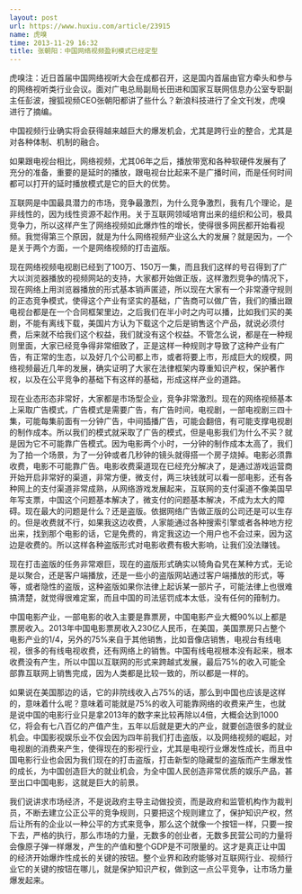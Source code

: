 ```yaml
---
layout: post
url: https://www.huxiu.com/article/23915
name: 虎嗅
time: 2013-11-29 16:32
title: 张朝阳：中国网络视频盈利模式已经定型
---
```

虎嗅注：近日首届中国网络视听大会在成都召开，这是国内首届由官方牵头和参与的网络视听类行业会议。面对广电总局副局长田进和国家互联网信息办公室专职副主任彭波，搜狐视频CEO张朝阳都讲了些什么？新浪科技进行了全文刊发，虎嗅进行了摘编。

中国视频行业确实将会获得越来越巨大的爆发机会，尤其是跨行业的整合，尤其是对各种体制、机制的融合。

如果跟电视台相比，网络视频，尤其06年之后，播放带宽和各种软硬件发展有了充分的准备，重要的是延时的播放，跟电视台比起来不是广播时间，而是任何时间都可以打开的延时播放模式是它的巨大的优势。

互联网是中国最具潜力的市场，竞争最激烈，为什么竞争激烈，我有几个理论，是非线性的，因为线性资源不起作用。关于互联网领域培育出来的组织和公司，极具竞争力，所以这样产生了网络视频如此爆炸性的增长，使得很多网民都开始看视频。我觉得第三个原因，就是为什么网络视频产业这么大的发展？就是因为，一个是关于两个方面，一个是网络视频的打击盗版。

现在网络视频电视剧已经到了100万、150万一集，而且我们这样的号召得到了广大以浏览器播放的视频网站的支持，大家都开始做正版，这样激烈竞争的情况下，现在网络上用浏览器播放的形式基本销声匿迹，所以现在大家有一个非常遵守规则的正态竞争模式，使得这个产业有坚实的基础，广告商可以做广告，我们的播出跟电视台都是在一个合同框架里边，之后我们在半小时之内可以播，比如我们买的美剧，不能有离线下载，美国片方认为下载这个之后是销售这个产品，就说必须付费，后来就不给我们这个权益，我们就没有这个权益。不管怎么说，都是在一种规则里面，大家已经竞争得非常细致了，正是这样一种规则才导致了这种产业有广告，有正常的生态，以及好几个公司都上市，或者将要上市，形成巨大的规模，网络视频最近几年的发展，确实证明了大家在法律框架内尊重知识产权，保护著作权，以及在公平竞争的基础下有这样的基础，形成这样产业的道路。

现在业态形态非常好，大家都是市场型企业，竞争非常激烈。现在的网络视频基本上采取广告模式，广告模式是需要广告，有广告时间，电视剧，一部电视剧三四十集，可能每集前面有一分钟广告，中间插播广告，可能会翻倍，有可能支撑电视剧的制作成本。所以我们的模式就采取了广告的模式，但是电影我们为什么不买？就是因为它不可能靠广告模式。因为电影两个小时，一分钟的制作成本太高了，我们为了拍一个场景，为了一分钟或者几秒钟的镜头就得搭一个房子烧掉。电影必须靠收费，电影不可能靠广告。电影收费渠道现在已经充分解决了，是通过游戏运营商开始开启非常好的渠道，非常方便，微支付，两三块钱就可以看一部电影，还有各种网上的支付渠道非常成熟，从网络游戏发展起来，互联网的支付渠道不像美国早年写支票，中国这个问题基本解决了，微支付的问题基本解决，不成为太大的障碍。现在最大的问题是什么？还是盗版。依据网络广告做正版的公司还是可以生存的。但是收费就不行，如果我这边收费，人家能通过各种搜索引擎或者各种地方挖出来，找到那个电影的话，它是免费的，肯定我这边一个用户也不会过来，因为这边是收费的。所以这样各种盗版形式对电影收费有极大影响，让我们没法赚钱。

现在打击盗版的任务非常艰巨，现在的盗版形式确实以犄角旮旯在某种方式，无论是以聚合，还是客户端播放，还是一些小的盗版网站通过客户端播放的形式，等等，或者隐性的盗版，这种盗版如果你法律上起诉某一部片子，可能法律上也很难搞清楚，就觉得很难定案，而且中国的司法惩罚成本太低，没有任何的箝制力。

中国电影产业，一部电影的收入主要是靠票房，中国电影产业大概90%以上都是票房收入。2013年中国电影票房收入230亿人民币，在美国，美国票房只占整个电影产业的1/4，另外的75%来自于其他销售，比如音像店销售，电视台有线电视，很多的有线电视收费，还有网络上的销售。中国有线电视根本没有起来，根本收费没有产生，所以中国以互联网的形式来跨越式发展，最后75%的收入可能全部靠互联网上销售完成，因为人类都是比较一致的，所以都是一样的。

如果说在美国那边的话，它的非院线收入占75%的话，那么到中国也应该是这样的，意味着什么呢？意味着可能就是75%的收入可能靠网络的收费来产生，也就是说中国的电影行业只是拿2013年的数字来比较再除以4倍，大概会达到1000亿，将会有七八百亿的产值产生，五年以后就是更大的产业，就要创造很多的就业机会。中国影视娱乐业不仅会因为四年前我们打击盗版，以及网络视频的崛起，对电视剧的消费来产生，使得现在的影视行业，尤其是电视行业爆发性成长，而且中国电影行业也会因为我们现在的打击盗版，打击新型的隐藏型的盗版而产生爆发性的成长，为中国创造巨大的就业机会，为全中国人民创造非常优质的娱乐产品，甚至出口中国电影，这就是巨大的前景。

我们说讲求市场经济，不是说政府主导主动做投资，而是政府和监管机构作为裁判员，不断去建立公正公平的竞争规则，只要把这个规则建立了，保护知识产权，然后让所有的企业以一种公平的方式来竞争，那么这个就像一个按钮一样，只要一按下去，严格的执行，那么市场的力量，无数多的创业者，无数多民营公司的力量将会像原子弹一样爆发，产生的产值和整个GDP是不可限量的。这才是真正让中国的经济开始爆炸性成长的关键的按钮。整个业界和政府能够对互联网行业、视频行业它的关键的按钮在哪儿，就是保护知识产权，做到这一点公平竞争，让市场力量爆发起来。

